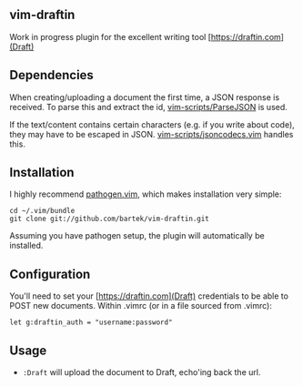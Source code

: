 vim-draftin
------

Work in progress plugin for the excellent writing tool [https://draftin.com](Draft)

Dependencies
----

When creating/uploading a document the first time, a JSON response is received.
To parse this and extract the id,
[vim-scripts/ParseJSON](https://github.com/vim-scripts/ParseJSON) is used. 

If the text/content contains certain characters (e.g. if you write about code), they 
may have to be escaped in JSON.
[vim-scripts/jsoncodecs.vim](https://github.com/vim-scripts/jsoncodecs.vim)
handles this.

Installation
----

I highly recommend [pathogen.vim](https://github.com/tpope/vim-pathogen), which
makes installation very simple:

    cd ~/.vim/bundle
    git clone git://github.com/bartek/vim-draftin.git

Assuming you have pathogen setup, the plugin will automatically be installed.

Configuration
----

You'll need to set your [https://draftin.com](Draft) credentials to be able to
POST new documents. Within .vimrc (or in a file sourced from .vimrc):

    let g:draftin_auth = "username:password"

Usage
----

* `:Draft` will upload the document to Draft, echo'ing back the url.
